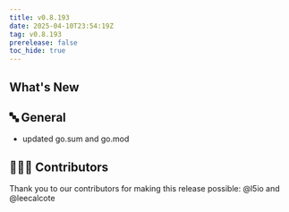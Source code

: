 ```yaml
---
title: v0.8.193
date: 2025-04-10T23:54:19Z
tag: v0.8.193
prerelease: false
toc_hide: true
---
```


## What's New
## 🔤 General
* updated go.sum and go.mod

## 👨🏽‍💻 Contributors

Thank you to our contributors for making this release possible:
@l5io and @leecalcote

